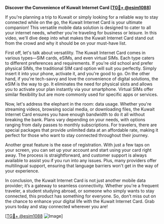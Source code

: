 **Discover the Convenience of Kuwait Internet Card [[TG💪+ @esim1088](https://t.me/s/esim1088)]**

If you're planning a trip to Kuwait or simply looking for a reliable way to stay connected while on the go, the Kuwait Internet Card is your ultimate companion! This versatile mobile data solution is designed to cater to all your internet needs, whether you're traveling for business or leisure. In this video, we'll dive deep into what makes the Kuwait Internet Card stand out from the crowd and why it should be on your must-have list.

First off, let's talk about versatility. The Kuwait Internet Card comes in various types—SIM cards, eSIMs, and even virtual SIMs. Each type caters to different preferences and requirements. If you're old school and prefer physical SIMs, the traditional SIM card option will suit you perfectly. Simply insert it into your phone, activate it, and you're good to go. On the other hand, if you're tech-savvy and love the convenience of digital solutions, the eSIM is the way to go. It eliminates the need for physical slots and allows you to activate your plan instantly via your smartphone. Virtual SIMs offer similar flexibility but are more commonly used for specific apps or services.

Now, let's address the elephant in the room: data usage. Whether you're streaming videos, browsing social media, or downloading files, the Kuwait Internet Card ensures you have enough bandwidth to do it all without breaking the bank. Plans vary depending on your needs, with options ranging from daily passes to monthly subscriptions. For travelers, there are special packages that provide unlimited data at an affordable rate, making it perfect for those who want to stay connected throughout their journey.

Another great feature is the ease of registration. With just a few taps on your screen, you can set up your account and start using your card right away. The process is straightforward, and customer support is always available to assist you if you run into any issues. Plus, many providers offer multilingual support, ensuring that language barriers won't get in the way of your experience.

In conclusion, the Kuwait Internet Card is not just another mobile data provider; it’s a gateway to seamless connectivity. Whether you're a frequent traveler, a student studying abroad, or someone who simply wants to stay connected, this product has something for everyone. So, don’t miss out on the chance to enhance your digital life with the Kuwait Internet Card. Grab yours today and stay connected wherever you are!

[[TG💪+ @esim1088](https://t.me/s/esim1088) ![Image](https://i.postimg.cc/Y0z9fWf4/image.png)]